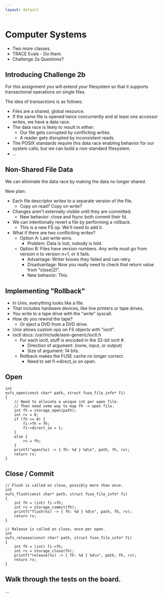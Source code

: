 ```yaml
---
layout: default
---
```


# Computer Systems

 - Two more classes.
 - TRACE Evals - Do them.
 - Challenge 2a Questions?

## Introducing Challenge 2b

For this assignment you will extend your filesystem so that it supports
transactional operations on single files.

The idea of transactions is as follows:

 - Files are a shared, global resource.
 - If the same file is opened twice concurrently and at least one accessor
   writes, we have a data race.
 - The data race is likely to result in either:
   - Our file gets corrupted by conflicting writes.
   - A reader gets disrupted by inconsistent reads.
 - The POSIX standards require this data race enabling behavior for our system
   calls; but we can build a non-standard filesystem.
 - ...

## Non-Shared File Data

We can eliminate the data race by making the data no longer shared.

New plan:

 - Each file descriptor writes to a separate version of the file.
   - Copy on read? Copy on write?
 - Changes aren't externally visible until they are committed.
   - New behavior: close and fsync both commit their fd.
 - We can intentionally revert a file by performing a rollback.
   - This is a new FS op. We'll need to add it.
 - What if there are two confliciting writes?
   - Option A: Last write wins. 
     - Problem: Data is lost, nobody is told.
   - Option B: Files have version numbers. Any write must go from
     version n to version n+1, or it fails.
     - Advantage: Writer knows they failed and can retry.
     - Disadvantage: Now you really need to check that return
       value from "close(2)".
     - New behavior: This.

## Implementing "Rollback"

 - In Unix, everything looks like a file.
 - That includes hardware devices, like line printers or
   tape drives.
 - You write to a tape drive with the "write" syscall.
 - How do you rewind the tape?
   - Or eject a DVD from a DVD drive.
 - Unix allows custom ops on FS objects with "ioctl".
 - ioctl docs: /usr/include/asm-generic/ioctl.h
   - For each ioctl, stuff is encoded in the 32-bit ioctl #.
     - Direction of argument: (none, input, or output)
     - Size of argument: 14 bits.
   - Rollback makes the FUSE cache no longer correct.
     - Need to set fi->direct_io on open.

## Open

```
int
nufs_open(const char* path, struct fuse_file_info* fi)
{
    // Need to allocate a unique int per open file.
    // Then need some way to map fh -> open file.
    int fh = storage_open(path);
    int rv = 0;
    if (fh >= 0) {
        fi->fh = fh;
        fi->direct_io = 1;
    }
    else {
        rv = fh;
    }
    printf("open(%s) -> { fh: %d } %d\n", path, fh, rv);
    return rv;
}
```

## Close / Commit

```
// Flush is called on close, possibly more than once.
int
nufs_flush(const char* path, struct fuse_file_info* fi)
{
    int fh = (int) fi->fh;
    int rv = storage_commit(fh);
    printf("flush(%s) -> { fh: %d } %d\n", path, fh, rv);
    return rv;
}

// Release is called on close, once per open.
int
nufs_release(const char* path, struct fuse_file_info* fi)
{
    int fh = (int) fi->fh;
    int rv = storage_close(fh);
    printf("release(%s) -> { fh: %d } %d\n", path, fh, rv);
    return rv;
}
```

## Walk through the tests on the board.

...


